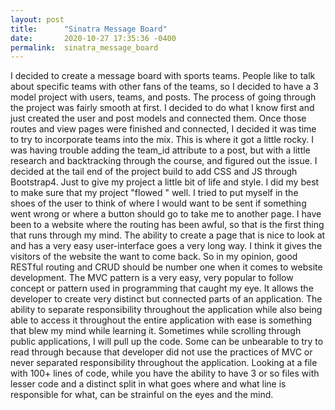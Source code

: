 ```yaml
---
layout: post
title:      "Sinatra Message Board"
date:       2020-10-27 17:35:36 -0400
permalink:  sinatra_message_board
---
```



I decided to create a message board with sports teams. People like to talk about specific teams with other fans of the teams, so I decided to have a 3 model project with users, teams, and posts. The process of going through the project was fairly smooth at first. I decided to do what I know first and just created the user and post models and connected them. Once those routes and view pages were finished and connected, I decided it was time to try to incorporate teams into the mix. This is where it got a little rocky.  I was having trouble adding the team_id attribute to a post, but with a little research and backtracking through the course, and figured out the issue. I decided at the tail end of the project build to add CSS and JS through Bootstrap4. Just to give my project a little bit of life and style. I did my best to make sure that my project "flowed " well. I tried to put myself in the shoes of the user to think of where I would want to be sent if something went wrong or where a button should go to take me to another page. I have been to a website where the routing has been awful, so that is the first thing that runs through my mind. The ability to create a page that is nice to look at and has a very easy user-interface goes a very long way. I think it gives the visitors of the website the want to come back. So in my opinion, good RESTful routing and CRUD should be number one when it comes to website development. The MVC pattern is a very easy, very popular to follow concept or pattern used in programming that caught my eye. It allows the developer to create very distinct but connected parts of an application. The ability to separate responsibility throughout the application while also being able to access it throughout the entire application with ease is something that blew my mind while learning it. Sometimes while scrolling through public applications, I will pull up the code. Some can be unbearable to try to read through because that developer did not use the practices of MVC or never separated responsibility throughout the application. Looking at a file with 100+ lines of code, while you have the ability to have 3 or so files with lesser code and a distinct split in what goes where and what line is responsible for what, can be strainful on the eyes and the mind.
